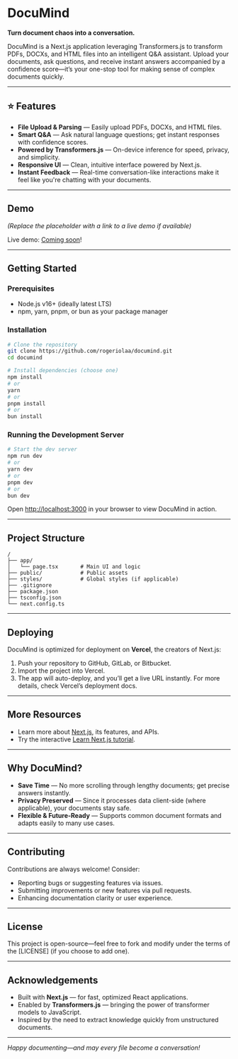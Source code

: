 # DocuMind

**Turn document chaos into a conversation.**

DocuMind is a Next.js application leveraging Transformers.js to transform PDFs, DOCXs, and HTML files into an intelligent Q&A assistant. Upload your documents, ask questions, and receive instant answers accompanied by a confidence score—it’s your one-stop tool for making sense of complex documents quickly.

---

## ⭐ Features

- **File Upload & Parsing** — Easily upload PDFs, DOCXs, and HTML files.
- **Smart Q&A** — Ask natural language questions; get instant responses with confidence scores.
- **Powered by Transformers.js** — On-device inference for speed, privacy, and simplicity.
- **Responsive UI** — Clean, intuitive interface powered by Next.js.
- **Instant Feedback** — Real-time conversation-like interactions make it feel like you're chatting with your documents.

---

## Demo

_(Replace the placeholder with a link to a live demo if available)_

Live demo: [Coming soon](#)!

---

## Getting Started

### Prerequisites

- Node.js v16+ (ideally latest LTS)
- npm, yarn, pnpm, or bun as your package manager

### Installation

```bash
# Clone the repository
git clone https://github.com/rogeriolaa/documind.git
cd documind

# Install dependencies (choose one)
npm install
# or
yarn
# or
pnpm install
# or
bun install
```

### Running the Development Server

```bash
# Start the dev server
npm run dev
# or
yarn dev
# or
pnpm dev
# or
bun dev
```

Open [http://localhost:3000](http://localhost:3000) in your browser to view DocuMind in action.

---

## Project Structure

```
/
├── app/
│   └── page.tsx       # Main UI and logic
├── public/            # Public assets
├── styles/            # Global styles (if applicable)
├── .gitignore
├── package.json
├── tsconfig.json
└── next.config.ts
```

---

## Deploying

DocuMind is optimized for deployment on **Vercel**, the creators of Next.js:

1. Push your repository to GitHub, GitLab, or Bitbucket.
2. Import the project into Vercel.
3. The app will auto-deploy, and you’ll get a live URL instantly. For more details, check Vercel’s deployment docs.

---

## More Resources

- Learn more about [Next.js](https://nextjs.org), its features, and APIs.
- Try the interactive [Learn Next.js tutorial](https://nextjs.org/docs).

---

## Why DocuMind?

- **Save Time** — No more scrolling through lengthy documents; get precise answers instantly.
- **Privacy Preserved** — Since it processes data client-side (where applicable), your documents stay safe.
- **Flexible & Future‑Ready** — Supports common document formats and adapts easily to many use cases.

---

## Contributing

Contributions are always welcome! Consider:

- Reporting bugs or suggesting features via issues.
- Submitting improvements or new features via pull requests.
- Enhancing documentation clarity or user experience.

---

## License

This project is open-source—feel free to fork and modify under the terms of the [LICENSE] (if you choose to add one).

---

## Acknowledgements

- Built with **Next.js** — for fast, optimized React applications.
- Enabled by **Transformers.js** — bringing the power of transformer models to JavaScript.
- Inspired by the need to extract knowledge quickly from unstructured documents.

---

_Happy documenting—and may every file become a conversation!_
